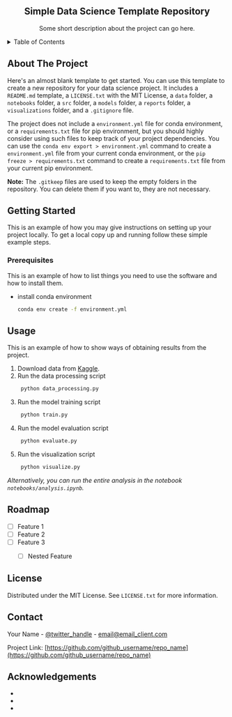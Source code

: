 <h2 align="center">Simple Data Science Template Repository</h2>
  <p align="center">
    Some short description about the project can go here.
  </p>
</div>



<!-- TABLE OF CONTENTS -->
<details>
  <summary>Table of Contents</summary>
  <ol>
    <li>
      <a href="#about-the-project">About The Project</a>
    </li>
    <li>
      <a href="#getting-started">Getting Started</a>
      <ul>
        <li><a href="#prerequisites">Prerequisites</a></li>
      </ul>
    </li>
    <li><a href="#usage">Usage</a></li>
    <li><a href="#roadmap">Roadmap</a></li>
    <li><a href="#license">License</a></li>
    <li><a href="#contact">Contact</a></li>
    <li><a href="#acknowledgments">Acknowledgements</a></li>
  </ol>
</details>



<!-- ABOUT THE PROJECT -->
## About The Project

Here's an almost blank template to get started. You can use this template to create a new repository for your data science project. It includes a `README.md` template, a `LICENSE.txt` with the MIT License, a `data` folder, a `notebooks` folder, a `src` folder, a `models` folder, a `reports` folder, a `visualizations` folder, and a `.gitignore` file.

The project does not include a `environment.yml` file for conda environment, or a `requirements.txt` file for pip environment, but you should highly consider using such files to keep track of your project dependencies. You can use the `conda env export > environment.yml` command to create a `environment.yml` file from your current conda environment, or the `pip freeze > requirements.txt` command to create a `requirements.txt` file from your current pip environment.

**Note:** The `.gitkeep` files are used to keep the empty folders in the repository. You can delete them if you want to, they are not necessary.


<!-- GETTING STARTED -->
## Getting Started

This is an example of how you may give instructions on setting up your project locally.
To get a local copy up and running follow these simple example steps.

### Prerequisites

This is an example of how to list things you need to use the software and how to install them.
* install conda environment
  ```sh
  conda env create -f environment.yml
  ```


<!-- USAGE EXAMPLES -->
## Usage

This is an example of how to show ways of obtaining results from the project.

1. Download data from [Kaggle](https://www.kaggle.com/).
2. Run the data processing script
   ```sh
    python data_processing.py
   ```
3. Run the model training script
   ```sh
    python train.py
   ```
4. Run the model evaluation script
   ```sh
    python evaluate.py
   ```
5. Run the visualization script
   ```sh
    python visualize.py
   ```
_Alternatively, you can run the entire analysis in the notebook `notebooks/analysis.ipynb`._



<!-- ROADMAP -->
## Roadmap

- [ ] Feature 1
- [ ] Feature 2
- [ ] Feature 3
    - [ ] Nested Feature



<!-- LICENSE -->
## License

Distributed under the MIT License. See `LICENSE.txt` for more information.



<!-- CONTACT -->
## Contact

Your Name - [@twitter_handle](https://twitter.com/twitter_handle) - email@email_client.com

Project Link: [https://github.com/github_username/repo_name](https://github.com/github_username/repo_name)



<!-- ACKNOWLEDGMENTS -->
## Acknowledgements

* []()
* []()
* []()
